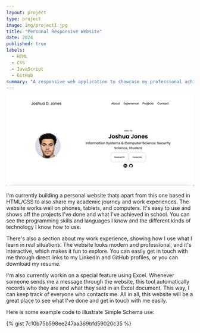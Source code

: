 ```yaml
---
layout: project
type: project
image: img/project1.jpg
title: "Personal Responsive Website"
date: 2024
published: true
labels:
  - HTML
  - CSS
  - JavaScript
  - GitHub
summary: "A responsive web application to showcase my professional achievements."
---
```


<img class="img-fluid" src="../img/project1.jpg">


I'm currently building a personal website thats apart from this one based in HTML/CSS to also share my academic journey and work experiences. The website works well on phones, tablets, and computers. It's easy to use and shows off the projects I've done and what I've achieved in school. You can see the programming skills and languages I know and the different kinds of technology I know how to use. 

There's also a section about my work experience, showing how I use what I learn in real situations. The website looks modern and professional, and it's interactive, which makes it fun to explore. You can easily get in touch with me through direct links to my LinkedIn and GitHub profiles, or you can download my resume. 

I'm also currently workin on a special feature using Excel. Whenever someone sends me a message through the website, this tool automatically records who they are and what they said in an Excel document. This way, I can keep track of everyone who contacts me. All in all, this website will be a great place to see what I've done and get in touch with me easily.

Here is some example code to illustrate Simple Schema use:

{% gist 7c10b75b598ee247aa369bfd59020c35  %}
 
